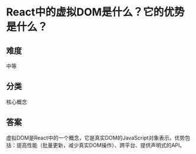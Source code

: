 # React中的虚拟DOM是什么？它的优势是什么？

## 难度
中等

## 分类
核心概念

## 答案
虚拟DOM是React中的一个概念，它是真实DOM的JavaScript对象表示。优势包括：提高性能（批量更新，减少真实DOM操作）、跨平台、提供声明式的API。
